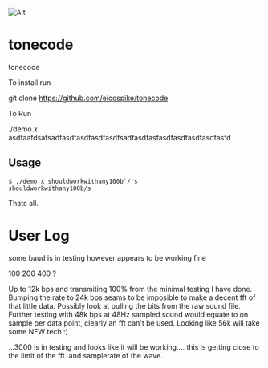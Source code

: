 ![Alt](https://upload.wikimedia.org/wikipedia/commons/thumb/e/e5/Analogue_modem_-_acoustic_coupler.jpg/800px-Analogue_modem_-_acoustic_coupler.jpg)

tonecode
========

tonecode


To install run

git clone https://github.com/eicospike/tonecode



To Run


./demo.x asdfaafdsafsadfasdfasdfasdfasdfsadfasdfasfasdfasdfasdfasdfasfd




Usage
-----
	$ ./demo.x shouldworkwithany100b'/'s
	shouldworkwithany100b/s
Thats all.





User Log
========

some baud is in testing however appears to be working fine

100
200
400
?

Up to 12k bps and transmiting 100% from the minimal testing I have done. Bumping the rate to
24k bps seams to be imposible to make a decent fft of that little data. Possibly look at pulling
the bits from the raw sound file. Further testing with 48k bps at 48Hz sampled sound would equate
to on sample per data point, clearly an fft can't be used. Looking like 56k will take some NEW tech :)

...3000 is in testing and looks like it will be working.... this is getting close to the limit
of the fft. and samplerate of the wave.

